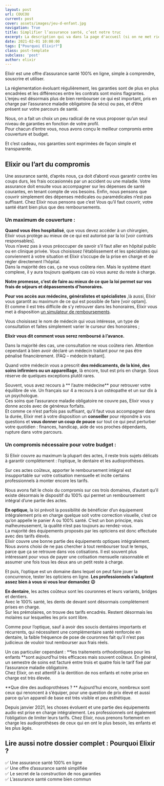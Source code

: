 ```yaml
---
layout: post
url: COUCOU
current: post
cover: assets/images/jeu-d-enfant.jpg
navigation: True
title: Simplifier l’assurance santé, c’est notre truc
excerpt: La description qui va dans la page d'accueil (si on ne met rien, il prend le début du contenu)
date: 2021-02-01 10:00:00
tags: ["Pourquoi Elixir?"]
class: post-template
subclass: 'post'
author: elixir
---
```


Elixir est une offre d’assurance santé 100% en ligne, simple à comprendre, souscrire et utiliser.

La réglementation évoluant régulièrement, les garanties sont de plus en plus encadrées et les différences entre les contrats sont moins flagrantes. L’enjeu est désormais plus de bien rembourser ce qui est important, pris en charge par l’assurance maladie obligatoire (la sécu) ou pas, et d’être présent sur votre parcours de santé.  

Nous, on a fait un choix un peu radical de ne vous proposer qu’un seul niveau de garanties en fonction de votre profil.   
Pour chacun d’entre vous, nous avons conçu le meilleur compromis entre couverture et budget. 

Et c’est cadeau, nos garanties sont exprimées de façon simple et transparente.

## Elixir ou l’art du compromis

Une assurance santé, d’après nous, ça doit d’abord vous garantir contre les coups durs, les frais occasionnés par un accident ou une maladie. 
Votre assurance doit ensuite vous accompagner sur les dépenses de santé courantes, en tenant compte de vos besoins.
Enfin, nous pensons que couvrir simplement des dépenses médicales ou paramédicales n’est pas suffisant. Chez Elixir nous pensons que c’est Vous qu’il faut couvrir, votre santé étant bien plus que des remboursements.

### Un maximum de couverture :

**Quand vous êtes hospitalisé**, que vous devez accéder à un chirurgien, Elixir vous protège au mieux de ce qui est autorisé par la loi [voir contrats responsables].   
Vous n’avez pas à vous préoccuper de savoir s’il faut aller en hôpital public ou en clinique privée. Vous choisissez l’établissement et les spécialistes qui conviennent à votre situation et Elixir s’occupe de la prise en charge et de régler directement l’hôpital.  
Dans la majorité des cas, ça ne vous coûtera rien. Mais le système étant complexe, il y aura toujours quelques cas où vous aurez du reste à charge.   

**Notre promesse, c’est de faire au mieux de ce que la loi permet sur vos frais de séjours et dépassements d’honoraires.**

**Pour vos accès aux médecins, généralistes et spécialistes** ,là aussi, Elixir vous garantit au maximum de ce qui est possible de faire [voir optam].  
Et comme il est très difficile de s’y retrouver dans les honoraires, Elixir vous met à disposition [un simulateur de remboursements](https://elixir-sante.fr/simulateur).

Vous choisissez le nom de médecin qui vous intéresse, un type de consultation et faites simplement varier le curseur des honoraires ;   

**Elixir vous dit comment vous serez remboursé à l’avance.**

Dans la majorité des cas, une consultation ne vous coûtera rien. Attention cependant à bien avoir déclaré un médecin traitant pour ne pas être pénalisé financièrement. (FAQ – médecin traitant]. 

Quand votre médecin vous a prescrit **des médicaments, de la kiné, des soins infirmiers ou un appareillage**, là encore, tout est pris en charge. Sous réserve de quelques exceptions plutôt rares.  

Souvent, vous avez recours à ** l’autre médecine** pour retrouver votre équilibre de vie. Un français sur 4 a recours à un ostéopathe et un sur dix à un psychologue.  
Ces soins que l’assurance maladie obligatoire ne couvre pas, Elixir vous y donne accès avec de généreux forfaits.  
Et comme ce n’est parfois pas suffisant, qu’il faut vous accompagner dans la durée, Elixir met à votre disposition un **conseiller** pour répondre à vos questions et **vous donner un coup de pouce** sur tout ce qui peut perturber votre quotidien : finances, handicap, aide de vos proches dépendants, rupture dans votre parcours.

### Un compromis nécessaire pour votre budget :

Si Elixir couvre au maximum la plupart des actes, il reste trois sujets délicats à garantir complètement :  l’optique, le dentaire et les audioprothèses.

Sur ces actes coûteux, apporter le remboursement intégral est insupportable sur votre cotisation mensuelle et incite certains professionnels à monter encore les tarifs.

Nous avons fait le choix du compromis sur ces trois domaines, d’autant qu’il existe désormais le dispositif du 100% qui permet un remboursement intégral d’une partie des actes.

**En optique**, la loi prévoit la possibilité de bénéficier d’un équipement intégralement pris en charge quelque soit votre correction visuelle, c’est ce qu’on appelle le panier A ou 100% santé. C’est un bon principe, mais malheureusement, la qualité n’est pas toujours au rendez-vous.  
La majorité des équipements proposés par les opticiens est donc effectuée avec des tarifs élevés.   
Elixir couvre une bonne partie des équipements optiques intégralement. Nous avons choisi de ne pas chercher à tout rembourser tout le temps, parce que ça se retrouve dans vos cotisations. Il est souvent plus intéressant pour vous de payer une cotisation mensuelle raisonnable et assumer une fois tous les deux ans un petit reste à charge.  

Et puis, l’optique est un domaine dans lequel on peut faire jouer la concurrence, tester les opticiens en ligne. 
**Les professionnels s’adaptent assez bien à vous si vous leur demandez 😉**


**En dentaire**, les actes coûteux sont les couronnes et leurs variants, bridges et dentiers.   
Avec le 100% santé, les dents de devant sont désormais complètement prises en charge.  
Sur les prémolaires, on trouve des tarifs encadrés. Restent désormais les molaires sur lesquelles les prix sont libre.  

Comme pour l’optique, sauf à avoir des soucis dentaires importants et récurrents, qui nécessitent une complémentaire santé renforcée en dentaire, la faible fréquence de pose de couronnes fait qu’il n’est pas judicieux de vouloir tout rembourser aux frais réels.  

Un cas particulier cependant : **les traitements orthodontiques pour les enfants **sont aujourd’hui très efficaces mais souvent coûteux. En général, un semestre de soins est facturé entre trois et quatre fois le tarif fixé par l’assurance maladie obligatoire.  
Chez Elixir, on est attentif à la dentition de nos enfants et notre prise en charge est très élevée.

**Que dire des audioprothèses ? ** Aujourd’hui encore, nombreux sont ceux qui renoncent à s’équiper, pour une question de prix élevé et aussi parce qu’un appareil de base est très visible et peu esthétique.   

Depuis janvier 2021, les choses évoluent et une partie des équipements audio est prise en charge intégralement. Les professionnels ont également l’obligation de limiter leurs tarifs. Chez Elixir, nous prenons fortement en charge les audioprothèses de ceux qui en ont le plus besoin, les enfants et les plus âgés. 
	
## Lire aussi notre dossier complet : Pourquoi Elixir ?  
✅ Une assurance santé 100% en ligne  
✅ Une offre d’assurance santé simplifiée   
✅ Le secret de la construction de nos garanties  
✅ L’assurance santé comme bien commun
